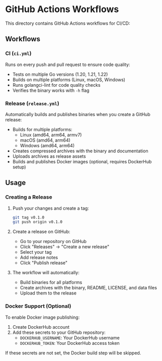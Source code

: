 # GitHub Actions Workflows

This directory contains GitHub Actions workflows for CI/CD:

## Workflows

### CI (`ci.yml`)
Runs on every push and pull request to ensure code quality:
- Tests on multiple Go versions (1.20, 1.21, 1.22)
- Builds on multiple platforms (Linux, macOS, Windows)
- Runs golangci-lint for code quality checks
- Verifies the binary works with `-h` flag

### Release (`release.yml`)
Automatically builds and publishes binaries when you create a GitHub release:
- Builds for multiple platforms:
  - Linux (amd64, arm64, armv7)
  - macOS (amd64, arm64)
  - Windows (amd64, arm64)
- Creates compressed archives with the binary and documentation
- Uploads archives as release assets
- Builds and publishes Docker images (optional, requires DockerHub setup)

## Usage

### Creating a Release

1. Push your changes and create a tag:
   ```bash
   git tag v0.1.0
   git push origin v0.1.0
   ```

2. Create a release on GitHub:
   - Go to your repository on GitHub
   - Click "Releases" → "Create a new release"
   - Select your tag
   - Add release notes
   - Click "Publish release"

3. The workflow will automatically:
   - Build binaries for all platforms
   - Create archives with the binary, README, LICENSE, and data files
   - Upload them to the release

### Docker Support (Optional)

To enable Docker image publishing:
1. Create DockerHub account
2. Add these secrets to your GitHub repository:
   - `DOCKERHUB_USERNAME`: Your DockerHub username
   - `DOCKERHUB_TOKEN`: Your DockerHub access token

If these secrets are not set, the Docker build step will be skipped.